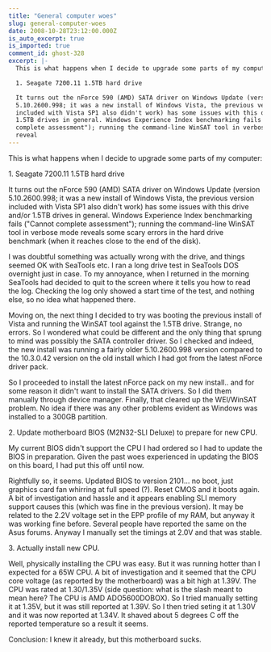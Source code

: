 ```yaml
---
title: "General computer woes"
slug: general-computer-woes
date: 2008-10-28T23:12:00.000Z
is_auto_excerpt: true
is_imported: true
comment_id: ghost-328
excerpt: |-
  This is what happens when I decide to upgrade some parts of my computer:

  1. Seagate 7200.11 1.5TB hard drive

  It turns out the nForce 590 (AMD) SATA driver on Windows Update (version
  5.10.2600.998; it was a new install of Windows Vista, the previous version
  included with Vista SP1 also didn't work) has some issues with this drive and/or
  1.5TB drives in general. Windows Experience Index benchmarking fails ("Cannot
  complete assessment"); running the command-line WinSAT tool in verbose mode
  reveal
---
```


This is what happens when I decide to upgrade some parts of my computer:

1\. Seagate 7200.11 1.5TB hard drive

It turns out the nForce 590 (AMD) SATA driver on Windows Update (version
5.10.2600.998; it was a new install of Windows Vista, the previous version
included with Vista SP1 also didn't work) has some issues with this drive and/or
1.5TB drives in general. Windows Experience Index benchmarking fails ("Cannot
complete assessment"); running the command-line WinSAT tool in verbose mode
reveals some scary errors in the hard drive benchmark (when it reaches close to
the end of the disk).

I was doubtful something was actually wrong with the drive, and things seemed OK
with SeaTools etc. I ran a long drive test in SeaTools DOS overnight just in
case. To my annoyance, when I returned in the morning SeaTools had decided to
quit to the screen where it tells you how to read the log. Checking the log only
showed a start time of the test, and nothing else, so no idea what happened
there.

Moving on, the next thing I decided to try was booting the previous install of
Vista and running the WinSAT tool against the 1.5TB drive. Strange, no errors.
So I wondered what could be different and the only thing that sprung to mind was
possibly the SATA controller driver. So I checked and indeed, the new install
was running a fairly older 5.10.2600.998 version compared to the 10.3.0.42
version on the old install which I had got from the latest nForce driver pack.

So I proceeded to install the latest nForce pack on my new install.. and for
some reason it didn't want to install the SATA drivers. So I did them manually
through device manager. Finally, that cleared up the WEI/WinSAT problem. No idea
if there was any other problems evident as Windows was installed to a 300GB
partition.

2\. Update motherboard BIOS (M2N32-SLI Deluxe) to prepare for new CPU.

My current BIOS didn't support the CPU I had ordered so I had to update the BIOS
in preparation. Given the past woes experienced in updating the BIOS on this
board, I had put this off until now.

Rightfully so, it seems. Updated BIOS to version 2101... no boot, just graphics
card fan whirring at full speed (?). Reset CMOS and it boots again. A bit of
investigation and hassle and it appears enabling SLI memory support causes this
(which was fine in the previous version). It may be related to the 2.2V voltage
set in the EPP profile of my RAM, but anyway it was working fine before. Several
people have reported the same on the Asus forums. Anyway I manually set the
timings at 2.0V and that was stable.

3\. Actually install new CPU.

Well, physically installing the CPU was easy. But it was running hotter than I
expected for a 65W CPU. A bit of investigation and it seemed that the CPU core
voltage (as reported by the motherboard) was a bit high at 1.39V. The CPU was
rated at 1.30/1.35V (side question: what is the slash meant to mean here? The
CPU is AMD ADO5600DOBOX). So I tried manually setting it at 1.35V, but it was
still reported at 1.39V. So I then tried seting it at 1.30V and it was now
reported at 1.34V. It shaved about 5 degrees C off the reported temperature so a
result it seems.

Conclusion: I knew it already, but this motherboard sucks.

